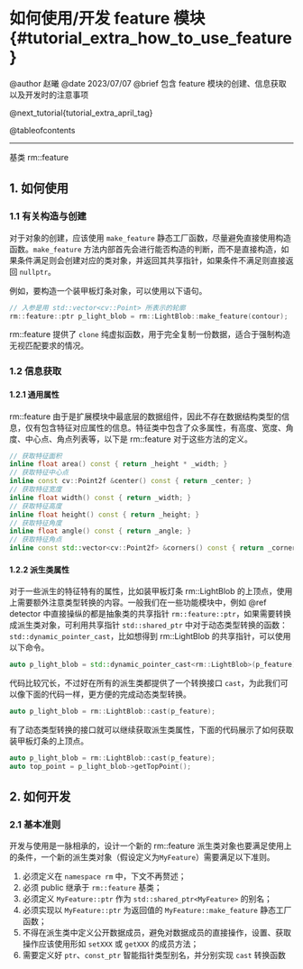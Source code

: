 如何使用/开发 feature 模块 {#tutorial_extra_how_to_use_feature}
============

@author 赵曦
@date 2023/07/07
@brief 包含 feature 模块的创建、信息获取以及开发时的注意事项

@next_tutorial{tutorial_extra_april_tag}

@tableofcontents

------

基类 rm::feature

## 1. 如何使用

### 1.1 有关构造与创建

对于对象的创建，应该使用 `make_feature` 静态工厂函数，尽量避免直接使用构造函数。`make_feature` 方法内部首先会进行能否构造的判断，而不是直接构造，如果条件满足则会创建对应的类对象，并返回其共享指针，如果条件不满足则直接返回 `nullptr`。

例如，要构造一个装甲板灯条对象，可以使用以下语句。

```cpp
// 入参是用 std::vector<cv::Point> 所表示的轮廓
rm::feature::ptr p_light_blob = rm::LightBlob::make_feature(contour);
```

rm::feature 提供了 `clone` 纯虚拟函数，用于完全复制一份数据，适合于强制构造无视匹配要求的情况。

### 1.2 信息获取

#### 1.2.1 通用属性

rm::feature 由于是扩展模块中最底层的数据组件，因此不存在数据结构类型的信息，仅有包含特征对应属性的信息。特征类中包含了众多属性，有高度、宽度、角度、中心点、角点列表等，以下是 rm::feature 对于这些方法的定义。

```cpp
// 获取特征面积
inline float area() const { return _height * _width; }
// 获取特征中心点
inline const cv::Point2f &center() const { return _center; }
// 获取特征宽度
inline float width() const { return _width; }
// 获取特征高度
inline float height() const { return _height; }
// 获取特征角度
inline float angle() const { return _angle; }
// 获取特征角点
inline const std::vector<cv::Point2f> &corners() const { return _corners; }
```

#### 1.2.2 派生类属性

对于一些派生的特征特有的属性，比如装甲板灯条 rm::LightBlob 的上顶点，使用上需要额外注意类型转换的内容。一般我们在一些功能模块中，例如 @ref detector 中直接操纵的都是抽象类的共享指针 `rm::feature::ptr`，如果需要转换成派生类对象，可利用共享指针 `std::shared_ptr` 中对于动态类型转换的函数：`std::dynamic_pointer_cast`，比如想得到 rm::LightBlob 的共享指针，可以使用以下命令。

```cpp
auto p_light_blob = std::dynamic_pointer_cast<rm::LightBlob>(p_feature);
```

代码比较冗长，不过好在所有的派生类都提供了一个转换接口 `cast`，为此我们可以像下面的代码一样，更方便的完成动态类型转换。

```cpp
auto p_light_blob = rm::LightBlob::cast(p_feature);
```

有了动态类型转换的接口就可以继续获取派生类属性，下面的代码展示了如何获取装甲板灯条的上顶点。

```cpp
auto p_light_blob = rm::LightBlob::cast(p_feature);
auto top_point = p_light_blob->getTopPoint();
```

## 2. 如何开发

### 2.1 基本准则

开发与使用是一脉相承的，设计一个新的 rm::feature 派生类对象也要满足使用上的条件，一个新的派生类对象（假设定义为`MyFeature`）需要满足以下准则。

1. 必须定义在 `namespace rm` 中，下文不再赘述；
2. 必须 public 继承于 `rm::feature` 基类；
3. 必须定义 `MyFeature::ptr` 作为 `std::shared_ptr<MyFeature>` 的别名；
4. 必须实现以 `MyFeature::ptr` 为返回值的 `MyFeature::make_feature` 静态工厂函数；
5. 不得在派生类中定义公开数据成员，避免对数据成员的直接操作，设置、获取操作应该使用形如 `setXXX` 或 `getXXX` 的成员方法；
6. 需要定义好 `ptr`、`const_ptr` 智能指针类型别名，并分别实现 `cast` 转换函数
